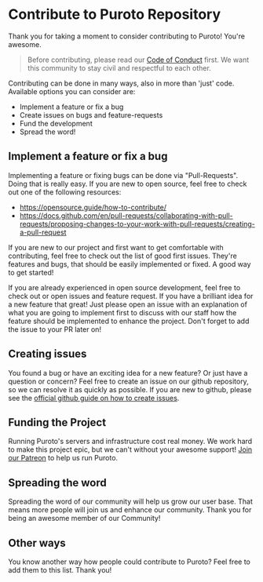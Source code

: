 # Contribute to Puroto Repository

Thank you for taking a moment to consider contributing to Puroto! You're awesome.

> Before contributing, please read our [Code of Conduct](https://github.com/PurotoApp/.github/CODE_OF_CONDUCT.md) first. We want this community to stay civil and respectful to each other.

Contributing can be done in many ways, also in more than 'just' code. Available options you can consider are:

- Implement a feature or fix a bug
- Create issues on bugs and feature-requests
- Fund the development
- Spread the word!

## Implement a feature or fix a bug

Implementing a feature or fixing bugs can be done via "Pull-Requests". Doing that is really easy. If you are new to open source, feel free to check out one of the following resources:

- https://opensource.guide/how-to-contribute/
- https://docs.github.com/en/pull-requests/collaborating-with-pull-requests/proposing-changes-to-your-work-with-pull-requests/creating-a-pull-request

If you are new to our project and first want to get comfortable with contributing, feel free to check out the list of good first issues. They're features and bugs, that should be easily implemented or fixed. A good way to get started!

If you are already experienced in open source development, feel free to check out or open issues and feature request. If you have a brilliant idea for a new feature that great! Just please open an issue with an explanation of what you are going to implement first to discuss with our staff how the feature should be implemented to enhance the project. Don't forget to add the issue to your PR later on!

## Creating issues

You found a bug or have an exciting idea for a new feature? Or just have a question or concern? Feel free to create an issue on our github repository, so we can resolve it as quickly as possible. If you are new to github, please see the [official github guide on how to create issues](https://docs.github.com/en/issues/tracking-your-work-with-issues/creating-an-issue).

## Funding the Project

Running Puroto's servers and infrastructure cost real money. We work hard to make this project epic, but we can't without your awesome support! [Join our Patreon]() to help us run Puroto.

## Spreading the word

Spreading the word of our community will help us grow our user base. That means more people will join us and enhance our community. Thank you for being an awesome member of our Community!

## Other ways

You know another way how people could contribute to Puroto? Feel free to add them to this list. Thank you!
